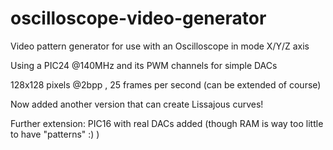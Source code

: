 # oscilloscope-video-generator
Video pattern generator for use with an Oscilloscope in mode X/Y/Z axis

Using a PIC24 @140MHz and its PWM channels for simple DACs

128x128 pixels @2bpp , 25 frames per second (can be extended of course)


Now added another version that can create Lissajous curves!

Further extension: PIC16 with real DACs added (though RAM is way too little to have "patterns" :) )
